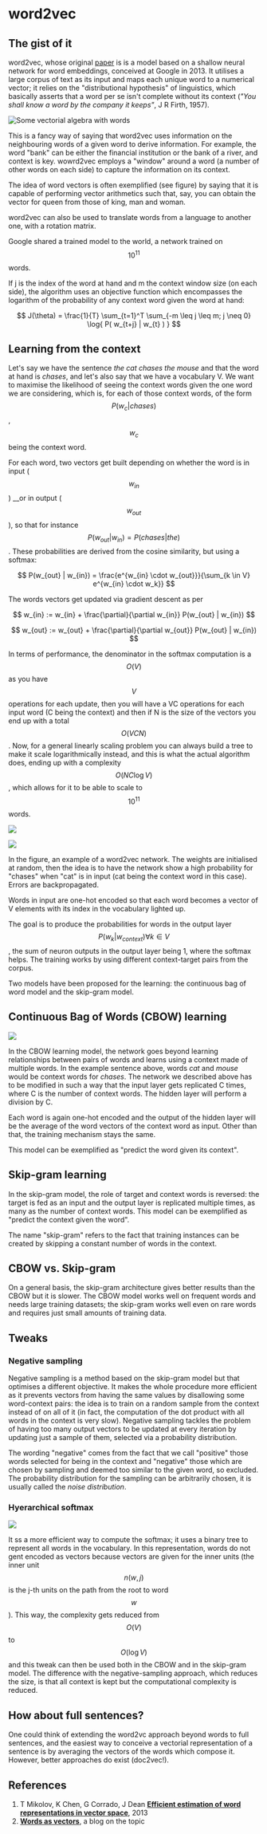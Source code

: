 # word2vec

## The gist of it

word2vec, whose original [paper](word2vec.md#references) is is a model based on a shallow neural network for word embeddings, conceived at Google in 2013. It utilises a large corpus of text as its input and maps each unique word to a numerical vector; it relies on the "distributional hypothesis" of linguistics, which basically asserts that a word per se isn't complete without its context \(_"You shall know a word by the company it keeps"_, J R Firth, 1957\).

![Some vectorial algebra with words](../../.gitbook/assets/kingmanqueenwoman.jpg)

This is a fancy way of saying that word2vec uses information on the neighbouring words of a given word to derive information. For example, the word "bank" can be either the financial institution or the bank of a river, and context is key. wowrd2vec employs a "window" around a word \(a number of other words on each side\) to capture the information on its context.

The idea of word vectors is often exemplified \(see figure\) by saying that it is capable of performing vector arithmetics such that, say, you can obtain the vector for queen from those of king, man and woman.

word2vec can also be used to translate words from a language to another one, with a rotation matrix.

Google shared a trained model to the world, a network trained on$$10^{11}$$words.

If j is the index of the word at hand and m the context window size \(on each side\), the algorithm uses an objective function which encompasses the logarithm of the probability of any context word given the word at hand:

$$
J(\theta) = \frac{1}{T} \sum_{t=1}^T \sum_{-m \leq j \leq m; j \neq 0} \log{ P( w_{t+j} | w_{t} ) }
$$

## Learning from the context

Let's say we have the sentence _the cat chases the mouse_ and that the word at hand is _chases_, and let's also say that we have a vocabulary V. We want to maximise the likelihood of seeing the context words given the one word we are considering, which is, for each of those context words, of the form $$P( w_c | chases)$$,$$w_c$$being the context word.

For each word, two vectors get built depending on whether the word is in input \($$w_{in}$$\) __or in output \($$w_{out}$$\), so that for instance $$P(w_{out} | w_{in}) = P(chases | the)$$. These probabilities are derived from the cosine similarity, but using a softmax:

$$
P(w_{out} | w_{in}) = \frac{e^{w_{in} \cdot w_{out}}}{\sum_{k \in V} e^{w_{in} \cdot w_k}}
$$

The words vectors get updated via gradient descent as per

$$
w_{in} := w_{in} + \frac{\partial}{\partial w_{in}} P(w_{out} | w_{in})
$$

$$
w_{out} := w_{out} + \frac{\partial}{\partial w_{out}} P(w_{out} | w_{in})
$$

In terms of performance, the denominator in the softmax computation is a $$O(V)$$ as you have $$V$$ operations for each update, then you will have a VC operations for each input word \(C being the context\) and then if N is the size of the vectors you end up with a total$$O(VCN)$$. Now, for a general linearly scaling problem you can always build a tree to make it scale logarithmically instead, and this is what the actual algorithm does, ending up with a complexity$$O(NC \log V)$$, which allows for it to be able to scale to$$10^{11}$$words.

![](../../imgs/word2vec.jpg)

![](../../.gitbook/assets/word2vec.jpg) 

In the figure, an example of a word2vec network. The weights are initialised at random, then the idea is to have the network show a high probability for "chases" when "cat" is in input \(cat being the context word in this case\). Errors are backpropagated.

Words in input are one-hot encoded so that each word becomes a vector of V elements with its index in the vocabulary lighted up.

The goal is to produce the probabilities for words in the output layer$$P(w_k | w_{context})   \forall k \in V$$, the sum of neuron outputs in the output layer being 1, where the softmax helps. The training works by using different context-target pairs from the corpus.

Two models have been proposed for the learning: the continuous bag of word model and the skip-gram model.

## Continuous Bag of Words \(CBOW\) learning

![](../../.gitbook/assets/word2vec-cbow.jpg) 

In the CBOW learning model, the network goes beyond learning relationships between pairs of words and learns using a context made of multiple words. In the example sentence above, words _cat_ and _mouse_ would be context words for _chases_. The network we described above has to be modified in such a way that the input layer gets replicated C times, where C is the number of context words. The hidden layer will perform a division by C.

Each word is again one-hot encoded and the output of the hidden layer will be the average of the word vectors of the context word as input. Other than that, the training mechanism stays the same.

This model can be exemplified as "predict the word given its context".

## Skip-gram learning

In the skip-gram model, the role of target and context words is reversed: the target is fed as an input and the output layer is replicated multiple times, as many as the number of context words. This model can be exemplified as "predict the context given the word".

The name "skip-gram" refers to the fact that training instances can be created by skipping a constant number of words in the context.

## CBOW vs. Skip-gram

On a general basis, the skip-gram architecture gives better results than the CBOW but it is slower. The CBOW model works well on frequent words and needs large training datasets; the skip-gram works well even on rare words and requires just small amounts of training data.

## Tweaks

### Negative sampling

Negative sampling is a method based on the skip-gram model but that optimises a different objective. It makes the whole procedure more efficient as it prevents vectors from having the same values by disallowing some word-context pairs: the idea is to train on a random sample from the context instead of on all of it \(in fact, the computation of the dot product with all words in the context is very slow\). Negative sampling tackles the problem of having too many output vectors to be updated at every iteration by updating just a sample of them, selected via a probability distribution.

The wording "negative" comes from the fact that we call "positive" those words selected for being in the context and "negative" those which are chosen by sampling and deemed too similar to the given word, so excluded. The probability distribution for the sampling can be arbitrarily chosen, it is usually called the _noise distribution_.

### Hyerarchical softmax

![](../../.gitbook/assets/hierarchical-softmax.jpg) 

It ss a more efficient way to compute the softmax; it uses a binary tree to represent all words in the vocabulary. In this representation, words do not gent encoded as vectors because vectors are given for the inner units \(the inner unit$$n(w, j)$$is the j-th units on the path from the root to word$$w$$\). This way, the complexity gets reduced from$$O(V)$$to$$O(\log V)$$ and this tweak can then be used both in the CBOW and in the skip-gram model. The difference with the negative-sampling approach, which reduces the size, is that all context is kept but the computational complexity is reduced.

## How about full sentences?

One could think of extending the word2vc approach beyond words to full sentences, and the easiest way to conceive a vectorial representation of a sentence is by averaging the vectors of the words which compose it. However, better approaches do exist \(doc2vec!\).

## References

1.  T Mikolov, K Chen, G Corrado, J Dean [**Efficient estimation of word representations in vector space**](https://arxiv.org/pdf/1301.3781.pdf), 2013
2. [**Words as vectors**](https://iksinc.wordpress.com/2015/04/13/words-as-vectors/), a blog on the topic

